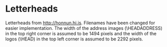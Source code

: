 # Letterheads

Letterheads from http://honnun.hi.is. Filenames have been changed for easier implementation.
The width of the address images (\HEADADDRESS) in the top right corner is assumed to be 1494 
pixels and the width of the logos (\HEAD) in the top left corner is assumed to be 2292 pixels.
